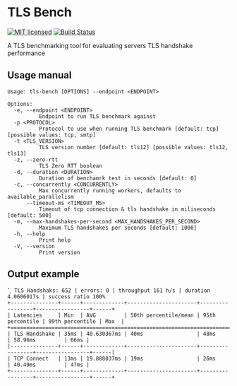 # TLS Bench
[![MIT licensed][mit-badge]][mit-url]
[![Build Status][actions-badge]][actions-url]

[mit-badge]: https://img.shields.io/badge/license-MIT-blue.svg
[mit-url]: https://github.com/hmilkovi/tls-bench/blob/main/LICENSE
[actions-badge]: https://github.com/hmilkovi/tls-bench/actions/workflows/ci.yml/badge.svg?branch=main
[actions-url]: https://github.com/hmilkovi/tls-bench/actions/workflows/ci.yml

A TLS benchmarking tool for evaluating servers TLS handshake performance

## Usage manual
```console
Usage: tls-bench [OPTIONS] --endpoint <ENDPOINT>

Options:
  -e, --endpoint <ENDPOINT>
          Endpoint to run TLS benchmark against
  -p <PROTOCOL>
          Protocol to use when running TLS benchmark [default: tcp] [possible values: tcp, smtp]
  -t <TLS_VERSION>
          TLS version number [default: tls12] [possible values: tls12, tls13]
  -z, --zero-rtt
          TLS Zero RTT boolean
  -d, --duration <DURATION>
          Duration of benchamrk test in seconds [default: 0]
  -c, --concurrently <CONCURRENTLY>
          Max concurrently running workers, defaults to available_parallelism
      --timeout-ms <TIMEOUT_MS>
          Timeout of tcp connection & tls handshake in miliseconds [default: 500]
  -m, --max-handshakes-per-second <MAX_HANDSHAKES_PER_SECOND>
          Maximum TLS handshakes per seconds [default: 1000]
  -h, --help
          Print help
  -V, --version
          Print version
```

## Output example
```console
⢁ TLS Handshaks: 652 | errors: 0 | throughput 161 h/s | duration 4.0606017s | success ratio 100%                                                     +---------------+------+-------------+----------------------+-----------------+-----------------+------+
| Latencies     | Min  | AVG         | 50th percentile/mean | 95th percentile | 99th percentile | Max  |
+======================================================================================================+
| TLS Handshake | 35ms | 40.630367ms | 40ms                 | 48ms            | 58.96ms         | 66ms |
|---------------+------+-------------+----------------------+-----------------+-----------------+------|
| TCP Connect   | 13ms | 19.888037ms | 19ms                 | 26ms            | 40.49ms         | 47ms |
+---------------+------+-------------+----------------------+-----------------+-----------------+------+
```
